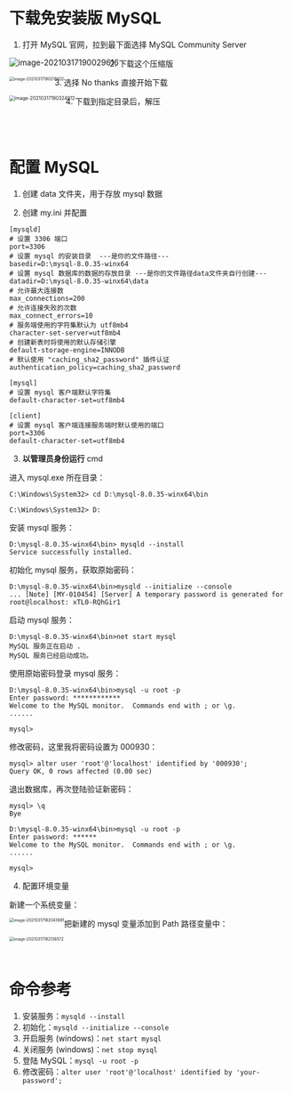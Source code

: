 # 下载免安装版 MySQL

1. 打开 MySQL 官网，拉到最下面选择 MySQL Community Server

<img src="picture/image-20210317190029616.png" alt="image-20210317190029616" style="float:left" />

2. 下载这个压缩版

<img src="picture/image-20210317190218502.png" alt="image-20210317190218502" style="zoom:50%;float:left" />

3. 选择 No thanks 直接开始下载

<img src="picture/image-20210317190324012.png" alt="image-20210317190324012" style="zoom:60%;float:left" />

4. 下载到指定目录后，解压

<br><br>

# 配置 MySQL

1.  创建 data 文件夹，用于存放 mysql 数据

2.  创建 my.ini 并配置

```mysql
[mysqld]
# 设置 3306 端口
port=3306
# 设置 mysql 的安装目录  ---是你的文件路径---
basedir=D:\mysql-8.0.35-winx64
# 设置 mysql 数据库的数据的存放目录 ---是你的文件路径data文件夹自行创建---
datadir=D:\mysql-8.0.35-winx64\data
# 允许最大连接数
max_connections=200
# 允许连接失败的次数
max_connect_errors=10
# 服务端使用的字符集默认为 utf8mb4
character-set-server=utf8mb4
# 创建新表时将使用的默认存储引擎
default-storage-engine=INNODB
# 默认使用 "caching_sha2_password" 插件认证
authentication_policy=caching_sha2_password

[mysql]
# 设置 mysql 客户端默认字符集
default-character-set=utf8mb4

[client]
# 设置 mysql 客户端连接服务端时默认使用的端口
port=3306
default-character-set=utf8mb4
```

3.  **以管理员身份运行** cmd

进入 mysql.exe 所在目录：

```mysql
C:\Windows\System32> cd D:\mysql-8.0.35-winx64\bin

C:\Windows\System32> D:
```

安装 mysql 服务：

```mysql
D:\mysql-8.0.35-winx64\bin> mysqld --install
Service successfully installed.
```

初始化 mysql 服务，获取原始密码：

```mysql
D:\mysql-8.0.35-winx64\bin>mysqld --initialize --console
... [Note] [MY-010454] [Server] A temporary password is generated for root@localhost: xTL0-RQhGir1
```

启动 mysql 服务：

```mysql
D:\mysql-8.0.35-winx64\bin>net start mysql
MySQL 服务正在启动 .
MySQL 服务已经启动成功。
```

使用原始密码登录 mysql 服务：

```mysql
D:\mysql-8.0.35-winx64\bin>mysql -u root -p
Enter password: ************
Welcome to the MySQL monitor.  Commands end with ; or \g.
......

mysql>
```

修改密码，这里我将密码设置为 000930：

```mysql
mysql> alter user 'root'@'localhost' identified by '000930';
Query OK, 0 rows affected (0.00 sec)
```

退出数据库，再次登陆验证新密码：

```mysql
mysql> \q
Bye
```

```mysql
D:\mysql-8.0.35-winx64\bin>mysql -u root -p
Enter password: ******
Welcome to the MySQL monitor.  Commands end with ; or \g.
......

mysql>
```

4.  配置环境变量

新建一个系统变量：

<img src="picture/image-20210317192043691.png" alt="image-20210317192043691" style="zoom:50%;float:left" />

把新建的 mysql 变量添加到 Path 路径变量中：

<img src="picture/image-20210317192136572.png" alt="image-20210317192136572" style="zoom:50%;float:left" />

<br><br>

# 命令参考

1. 安装服务：`mysqld --install`
2. 初始化：`mysqld --initialize --console`
3. 开启服务 (windows)：`net start mysql`
4. 关闭服务 (windows)：`net stop mysql`
5. 登陆 MySQL：`mysql -u root -p`
6. 修改密码：`alter user 'root'@'localhost' identified by 'your-password';`

<br>
